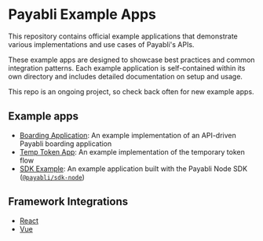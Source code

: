 
# Payabli Example Apps
This repository contains official example applications that demonstrate various implementations and use cases of Payabli's APIs. 

These example apps are designed to showcase best practices and common integration patterns. Each example application is self-contained within its own directory and includes detailed documentation on setup and usage.

This repo is an ongoing project, so check back often for new example apps. 

## Example apps

- [Boarding Application](https://github.com/payabli/examples/tree/main/boarding): An example implementation of an API-driven Payabli boarding application
- [Temp Token App](https://github.com/payabli/examples/tree/main/temp-token): An example implementation of the temporary token flow
- [SDK Example](https://github.com/payabli/examples/tree/main/sdk-example): An example application built with the Payabli Node SDK ([`@payabli/sdk-node`](https://github.com/payabli/sdk-node/pkgs/npm/sdk-node))

## Framework Integrations

- [React](https://github.com/payabli/examples/tree/main/react-integration)
- [Vue](https://github.com/payabli/examples/tree/main/vue-integration)
